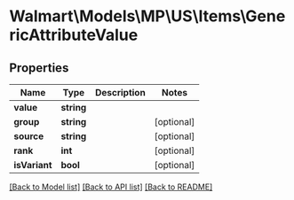 # Walmart\Models\MP\US\Items\GenericAttributeValue

## Properties

Name | Type | Description | Notes
------------ | ------------- | ------------- | -------------
**value** | **string** |  |
**group** | **string** |  | [optional]
**source** | **string** |  | [optional]
**rank** | **int** |  | [optional]
**isVariant** | **bool** |  | [optional]


[[Back to Model list]](./) [[Back to API list]](../../../../../README.md#supported-apis) [[Back to README]](../../../../../README.md)
